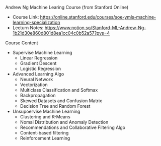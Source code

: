 
Andrew Ng Machine Learing Course (from Stanford Online)
- Course Link: https://online.stanford.edu/courses/soe-ymls-machine-learning-specialization
- Lecturn Notes: https://www.notion.so/Stanford-ML-Andrew-Ng-1b21d30e860d801d8ea1cc04c0b52a57?pvs=4

Course Content
- Supervise Machine Learning
  - Linear Regression
  - Gradient Descent
  - Logistic Regression
- Advanced Learning Algo
  - Neural Network
  - Vectorization
  - Multiclass Classification and Softmax
  - Backpropagation
  - Skewed Datasets and Confusion Matrix
  - Decision Tree and Random Forest
- Unsupoervise Machine Learning
  -  Clustering and K-Means
  -  Nomal Distribution and Anomaly Detection
  -  Recommendations and Collaborative Filtering Algo
  -  Content-based filtering
  -  Reinforcement Learning
